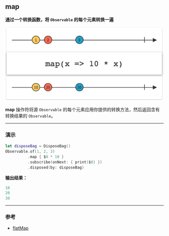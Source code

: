 ## map

**通过一个转换函数，将 `Observable` 的每个元素转换一遍**

![](/assets/WhichOperator/Operators/map.png)

**map** 操作符将源 `Observable` 的每个元素应用你提供的转换方法，然后返回含有转换结果的  `Observable`。

---

### 演示

```swift
let disposeBag = DisposeBag()
Observable.of(1, 2, 3)
          .map { $0 * 10 }
          .subscribe(onNext: { print($0) })
          .disposed(by: disposeBag)
```

**输出结果：**

```swift
10
20
30
```

---

### 参考

* [flatMap](flatMap.md)
